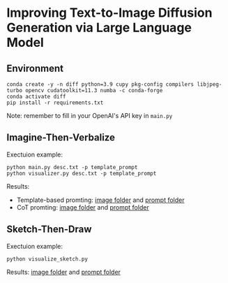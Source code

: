 # Improving Text-to-Image Diffusion Generation via Large Language Model

## Environment

```
conda create -y -n diff python=3.9 cupy pkg-config compilers libjpeg-turbo opencv cudatoolkit=11.3 numba -c conda-forge
conda activate diff
pip install -r requirements.txt
```

Note: remember to fill in your OpenAI's API key in `main.py`

## Imagine-Then-Verbalize

Exectuion example:

```
python main.py desc.txt -p template_prompt
python visualizer.py desc.txt -p template_prompt 
```

Results:

* Template-based promting: [image folder](./images/visual_result/template_prompt) and [prompt folder](./prompts/template_prompt)
* CoT promting: [image folder](./images/visual_result/cot_prompt) and [prompt folder](./prompts/cot_prompt)

## Sketch-Then-Draw

Exectuion example:

```
python visualize_sketch.py
```

Results: [image folder](./images/visual_result/sketch) and [prompt folder](./prompts/sketch)
